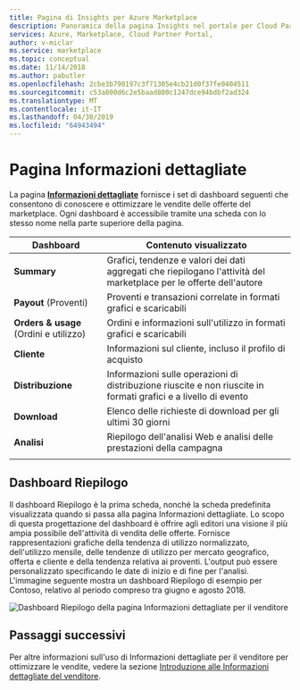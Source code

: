 ```yaml
---
title: Pagina di Insights per Azure Marketplace
description: Panoramica della pagina Insights nel portale per Cloud Partner per Azure Marketplace.
services: Azure, Marketplace, Cloud Partner Portal,
author: v-miclar
ms.service: marketplace
ms.topic: conceptual
ms.date: 11/14/2018
ms.author: pabutler
ms.openlocfilehash: 2cbe3b790197c3f71305e4cb21d0f37fe0404511
ms.sourcegitcommit: c53a800d6c2e5baad800c1247dce94bdbf2ad324
ms.translationtype: MT
ms.contentlocale: it-IT
ms.lasthandoff: 04/30/2019
ms.locfileid: "64943494"
---
```

# <a name="insights-page"></a>Pagina Informazioni dettagliate

La pagina [**Informazioni dettagliate**](https://cloudpartner.azure.com/#insights) fornisce i set di dashboard seguenti che consentono di conoscere e ottimizzare le vendite delle offerte del marketplace.  Ogni dashboard è accessibile tramite una scheda con lo stesso nome nella parte superiore della pagina.


|  **Dashboard**    |  **Contenuto visualizzato**               |
|  -------------    |  ---------------------               |
| **Summary**       | Grafici, tendenze e valori dei dati aggregati che riepilogano l'attività del marketplace per le offerte dell'autore |
| **Payout** (Proventi)        | Proventi e transazioni correlate in formati grafici e scaricabili |
| **Orders & usage** (Ordini e utilizzo) | Ordini e informazioni sull'utilizzo in formati grafici e scaricabili |
| **Cliente**      | Informazioni sul cliente, incluso il profilo di acquisto |
| **Distribuzione**    | Informazioni sulle operazioni di distribuzione riuscite e non riuscite in formati grafici e a livello di evento |
| **Download**     | Elenco delle richieste di download per gli ultimi 30 giorni |
| **Analisi**     | Riepilogo dell'analisi Web e analisi delle prestazioni della campagna |
|  |  |


## <a name="summary-dashboard"></a>Dashboard Riepilogo
Il dashboard Riepilogo è la prima scheda, nonché la scheda predefinita visualizzata quando si passa alla pagina Informazioni dettagliate.  Lo scopo di questa progettazione del dashboard è offrire agli editori una visione il più ampia possibile dell'attività di vendita delle offerte.  Fornisce rappresentazioni grafiche della tendenza di utilizzo normalizzato, dell'utilizzo mensile, delle tendenze di utilizzo per mercato geografico, offerta e cliente e della tendenza relativa ai proventi.  L'output può essere personalizzato specificando le date di inizio e di fine per l'analisi.  L'immagine seguente mostra un dashboard Riepilogo di esempio per Contoso, relativo al periodo compreso tra giugno e agosto 2018.

![Dashboard Riepilogo della pagina Informazioni dettagliate per il venditore](./media/insights-page1.png)


## <a name="next-steps"></a>Passaggi successivi

Per altre informazioni sull'uso di Informazioni dettagliate per il venditore per ottimizzare le vendite, vedere la sezione [Introduzione alle Informazioni dettagliate del venditore](./../../cloud-partner-portal-orig/si-getting-started.md).

